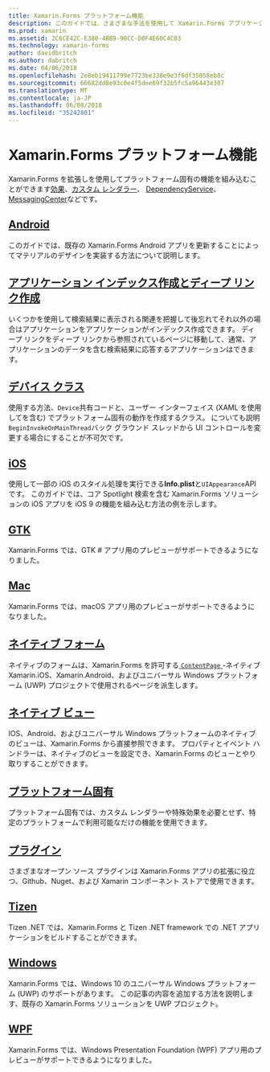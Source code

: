 ```yaml
---
title: Xamarin.Forms プラットフォーム機能
description: このガイドでは、さまざまな手法を使用して Xamarin.Forms アプリケーション プラットフォームに固有の機能のメリットを利用する方法について説明します。
ms.prod: xamarin
ms.assetid: 2C6CE42C-E380-4BB9-90CC-D0F4E60C4C03
ms.technology: xamarin-forms
author: davidbritch
ms.author: dabritch
ms.date: 04/06/2018
ms.openlocfilehash: 2e8eb19411799e7723be338e9e3f6df35058eb8c
ms.sourcegitcommit: 66682dd8e93c0e4f5dee69f32b5fc5a96443e307
ms.translationtype: MT
ms.contentlocale: ja-JP
ms.lasthandoff: 06/08/2018
ms.locfileid: "35242801"
---
```

# <a name="xamarinforms-platform-features"></a>Xamarin.Forms プラットフォーム機能

Xamarin.Forms を拡張しを使用してプラットフォーム固有の機能を組み込むことができます[効果](~/xamarin-forms/app-fundamentals/effects/index.md)、[カスタム レンダラー](~/xamarin-forms/app-fundamentals/custom-renderer/index.md)、 [DependencyService](~/xamarin-forms/app-fundamentals/dependency-service/index.md)、 [MessagingCenter](~/xamarin-forms/app-fundamentals/messaging-center.md)などです。

## <a name="androidandroidindexmd"></a>[Android](android/index.md)

このガイドでは、既存の Xamarin.Forms Android アプリを更新することによってマテリアルのデザインを実装する方法について説明します。

## <a name="application-indexing-and-deep-linkingdeep-linkingmd"></a>[アプリケーション インデックス作成とディープ リンク作成](deep-linking.md)

いくつかを使用して検索結果に表示される関連を把握して後忘れてそれ以外の場合はアプリケーションをアプリケーションがインデックス作成できます。 ディープ リンクをディープ リンクから参照されているページに移動して、通常、アプリケーションのデータを含む検索結果に応答するアプリケーションはできます。

## <a name="device-classdevicemd"></a>[デバイス クラス](device.md)

使用する方法、`Device`共有コードと、ユーザー インターフェイス (XAML を使用してを含む) でプラットフォーム固有の動作を作成するクラス。 についても説明`BeginInvokeOnMainThread`バック グラウンド スレッドから UI コントロールを変更する場合にすることが不可欠です。

## <a name="iosiosindexmd"></a>[iOS](ios/index.md)

使用して一部の iOS のスタイル処理を実行できる**Info.plist**と`UIAppearance`API です。 このガイドでは、コア Spotlight 検索を含む Xamarin.Forms ソリューションの iOS アプリを iOS 9 の機能を組み込む方法の例を示します。

## <a name="gtkgtkmd"></a>[GTK](gtk.md)

Xamarin.Forms では、GTK # アプリ用のプレビューがサポートできるようになりました。

## <a name="macmacmd"></a>[Mac](mac.md)

Xamarin.Forms では、macOS アプリ用のプレビューがサポートできるようになりました。

## <a name="native-formsnative-formsmd"></a>[ネイティブ フォーム](native-forms.md)

ネイティブのフォームは、Xamarin.Forms を許可する[ `ContentPage` ](https://developer.xamarin.com/api/type/Xamarin.Forms.ContentPage/)-ネイティブ Xamarin.iOS、Xamarin.Android、およびユニバーサル Windows プラットフォーム (UWP) プロジェクトで使用されるページを派生します。

## <a name="native-viewsnative-viewsindexmd"></a>[ネイティブ ビュー](native-views/index.md)

IOS、Android、およびユニバーサル Windows プラットフォームのネイティブのビューは、Xamarin.Forms から直接参照できます。 プロパティとイベント ハンドラーは、ネイティブのビューを設定でき、Xamarin.Forms のビューとやり取りすることができます。

## <a name="platform-specificsplatform-specificsindexmd"></a>[プラットフォーム固有](platform-specifics/index.md)

プラットフォーム固有では、カスタム レンダラーや特殊効果を必要とせず、特定のプラットフォームで利用可能なだけの機能を使用できます。

## <a name="pluginspluginsmd"></a>[プラグイン](plugins.md)

さまざまなオープン ソース プラグインは Xamarin.Forms アプリの拡張に役立つ、Github、Nuget、および Xamarin コンポーネント ストアで使用できます。

## <a name="tizentizenmd"></a>[Tizen](tizen.md)

Tizen .NET では、Xamarin.Forms と Tizen .NET framework での .NET アプリケーションをビルドすることができます。

## <a name="windowswindowsindexmd"></a>[Windows](windows/index.md)

Xamarin.Forms では、Windows 10 のユニバーサル Windows プラットフォーム (UWP) のサポートがあります。 この記事の内容を追加する方法を説明します、既存の Xamarin.Forms ソリューションを UWP プロジェクト。

## <a name="wpfwpfmd"></a>[WPF](wpf.md)

Xamarin.Forms では、Windows Presentation Foundation (WPF) アプリ用のプレビューがサポートできるようになりました。

